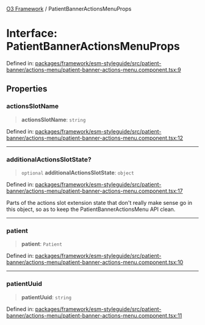 [O3 Framework](../API.md) / PatientBannerActionsMenuProps

# Interface: PatientBannerActionsMenuProps

Defined in: [packages/framework/esm-styleguide/src/patient-banner/actions-menu/patient-banner-actions-menu.component.tsx:9](https://github.com/openmrs/openmrs-esm-core/blob/18d2874f03a33a6ab8295af0e87ac97fdd150718/packages/framework/esm-styleguide/src/patient-banner/actions-menu/patient-banner-actions-menu.component.tsx#L9)

## Properties

### actionsSlotName

> **actionsSlotName**: `string`

Defined in: [packages/framework/esm-styleguide/src/patient-banner/actions-menu/patient-banner-actions-menu.component.tsx:12](https://github.com/openmrs/openmrs-esm-core/blob/18d2874f03a33a6ab8295af0e87ac97fdd150718/packages/framework/esm-styleguide/src/patient-banner/actions-menu/patient-banner-actions-menu.component.tsx#L12)

***

### additionalActionsSlotState?

> `optional` **additionalActionsSlotState**: `object`

Defined in: [packages/framework/esm-styleguide/src/patient-banner/actions-menu/patient-banner-actions-menu.component.tsx:17](https://github.com/openmrs/openmrs-esm-core/blob/18d2874f03a33a6ab8295af0e87ac97fdd150718/packages/framework/esm-styleguide/src/patient-banner/actions-menu/patient-banner-actions-menu.component.tsx#L17)

Parts of the actions slot extension state that don't really make sense go in this object,
so as to keep the PatientBannerActionsMenu API clean.

***

### patient

> **patient**: `Patient`

Defined in: [packages/framework/esm-styleguide/src/patient-banner/actions-menu/patient-banner-actions-menu.component.tsx:10](https://github.com/openmrs/openmrs-esm-core/blob/18d2874f03a33a6ab8295af0e87ac97fdd150718/packages/framework/esm-styleguide/src/patient-banner/actions-menu/patient-banner-actions-menu.component.tsx#L10)

***

### patientUuid

> **patientUuid**: `string`

Defined in: [packages/framework/esm-styleguide/src/patient-banner/actions-menu/patient-banner-actions-menu.component.tsx:11](https://github.com/openmrs/openmrs-esm-core/blob/18d2874f03a33a6ab8295af0e87ac97fdd150718/packages/framework/esm-styleguide/src/patient-banner/actions-menu/patient-banner-actions-menu.component.tsx#L11)
